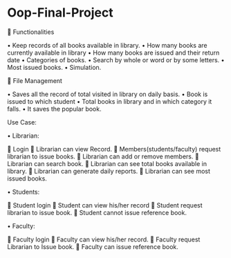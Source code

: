 # Oop-Final-Project

	Functionalities 

•	Keep records of all books available in library.
•	How many books are currently available in library
•	How many books are issued and their return date 
•	Categories of books.
•	Search by whole or word or by some letters.
•	Most issued books.
•	Simulation.

	File Management

•	Saves all the record of total visited in library on daily basis.
•	Book is issued to which student 
•	Total books in library and in which category it falls.
•	It saves the popular book.


Use Case:

•	Librarian:

	Login
	Librarian can view Record.
	Members(students/faculty) request librarian to issue books.
	Librarian can add or remove members.
	Librarian can search book.
	Librarian can see total books available in library.
	Librarian can generate daily reports. 
	Librarian can see most issued books.

•	Students:

	Student login
	Student can view his/her record
	Student request librarian to issue book.
	Student cannot issue reference book.

•	Faculty:

	Faculty login
	Faculty can view his/her record.
	Faculty request Librarian to Issue book.
	Faculty can issue reference book.
